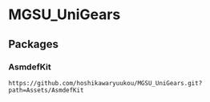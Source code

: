 # MGSU_UniGears

## Packages

### AsmdefKit
```
https://github.com/hoshikawaryuukou/MGSU_UniGears.git?path=Assets/AsmdefKit
```
